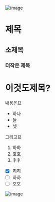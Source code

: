 ![image](https://github.com/user-attachments/assets/edf8a56e-ce51-4f99-b003-48254f7ae3fa)
# 제목
## 소제목
### 더작은 제목

# 이것도제목?

내용은요
 - 하나
 - 둘
 - 셋

그리고요
1. 하하
2. 호호
3. 후후

- [x] 히히
- [ ] 하하
- [ ] 호호

![image](https://github.com/user-attachments/assets/b4677fb2-a9b5-40b1-9264-0df0a19dbaaa)
